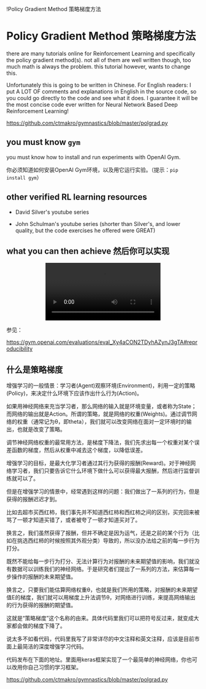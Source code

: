 !Policy Gradient Method 策略梯度方法

# Policy Gradient Method 策略梯度方法

there are many tutorials online for Reinforcement Learning and specifically the policy gradient method(s). not all of them are well written though, too much math is always the problem. this tutorial however, wants to change this.

Unfortunately this is going to be written in Chinese. For English readers: I put A LOT OF comments and explanations in English in the source code, so you could go directly to the code and see what it does. I guarantee it will be the most concise code ever written for Neural Network Based Deep Reinforcement Learning!

<https://github.com/ctmakro/gymnastics/blob/master/polgrad.py>

## you must know `gym`

you must know how to install and run experiments with OpenAI Gym.

你必须知道如何安装OpenAI Gym环境，以及用它运行实验。（提示：`pip install gym`）

## other verified RL learning resources

- David Silver's youtube series

- John Schulman's youtube series (shorter than Silver's, and lower quality, but the code exercises he offered were GREAT)

## what you can then achieve 然后你可以实现

<div style="text-align:center">
<video src="training_episode_batch_video.mp4" controls="controls" style="max-width:320px" class="plot">
if you see this, your browser sucks and can't load the video tag
</video>
</div>

参见：

<https://gym.openai.com/evaluations/eval_Xy4aCON2TDyhAZynJ3gTA#reproducibility>

## 什么是策略梯度

增强学习的一般情景：学习者(Agent)观察环境(Environment)，利用一定的策略(Policy)，来决定什么环境下应该作出什么行为(Action)。

如果用神经网络来充当学习者，那么网络的输入就是环境变量，或者称为State；而网络的输出就是Action。所谓的策略，就是网络的权重(Weights)。通过调节网络的权重（通常记为θ，即theta），我们就可以改变网络在面对一定环境时的输出，也就是改变了策略。

调节神经网络权重的最常用方法，是梯度下降法，我们先求出每一个权重对某个误差函数的梯度，然后从权重中减去这个梯度，以降低误差。

增强学习的目标，是最大化学习者通过其行为获得的报酬(Reward)。对于神经网络学习者，我们只要告诉它什么环境下做什么可以获得最大报酬，然后进行监督训练就可以了。

但是在增强学习的情景中，经常遇到这样的问题：我们做出了一系列的行为，但是获得的报酬迟迟才到。

比如去超市买西红柿，我们事先并不知道西红柿和西红柿之间的区别，买完回来被骂了一顿才知道买错了，或者被夸了一顿才知道买对了。

换言之，我们虽然获得了报酬，但并不确定是因为运气，还是之前的某个行为（比如在挑选西红柿的时候按照其外观分类）导致的，所以没办法给之前的每一步行为打分。

既然不能给每一步行为打分、无法计算行为对报酬的未来期望值的影响，我们就没有数据可以训练我们的神经网络。于是研究者们提出了一系列的方法，来估算每一步操作的报酬的未来期望值。

换言之，只要我们能估算网络权重θ，也就是我们所用的策略，对报酬的未来期望值E的梯度，我们就可以用梯度上升法调节θ，对网络进行训练，来提高网络输出的行为获得的报酬的期望值。

这就是“策略梯度”这个名称的由来。具体代码里我们可以把符号反过来，就变成大家都会做的梯度下降了。

说太多不如看代码，代码里我写了非常详尽的中文注释和英文注释，应该是目前市面上最简洁的深度增强学习代码。

代码发布在下面的地址。里面用keras框架实现了一个最简单的神经网络，你也可以改用你自己习惯的学习框架。

<https://github.com/ctmakro/gymnastics/blob/master/polgrad.py>
